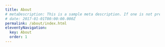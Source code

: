 ```yaml
---
title: About
# metaDescription: This is a sample meta description. If one is not present in your page/post's front matter, the default metadata.desciption will be used instead.
# date: 2017-01-01T00:00:00.000Z
permalink: /about/index.html
eleventyNavigation:
  key: About
  order: 1
---
```

